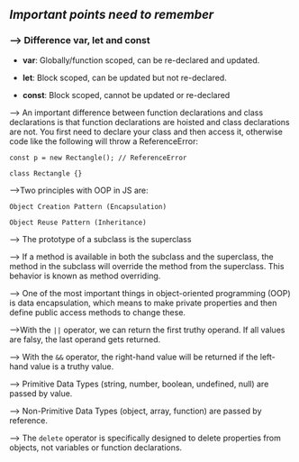 ## _Important points need to remember_

### --> Difference var, let and const

* **var**: Globally/function scoped, can be re-declared and updated.

* **let**: Block scoped, can be updated but not re-declared.

* **const**: Block scoped, cannot be updated or re-declared

 
--> An important difference between function declarations and class declarations is that function declarations are hoisted and class declarations are not. You first need to declare your class and then access it, otherwise code like the following will throw a ReferenceError:

	const p = new Rectangle(); // ReferenceError

	class Rectangle {}
 
-->Two principles with OOP in JS are:

	Object Creation Pattern (Encapsulation)

	Object Reuse Pattern (Inheritance)

--> The prototype of a subclass is the superclass

--> If a method is available in both the subclass and the superclass, the method in the subclass will override the method from the superclass. This behavior is known as method overriding.

--> One of the most important things in object-oriented programming (OOP) is data encapsulation, which means to make private properties and then define public access methods to change these.

-->With the `||` operator, we can return the first truthy operand. If all values are falsy, the last operand gets returned.

--> With the `&&` operator, the right-hand value will be returned if the left-hand value is a truthy value.

--> Primitive Data Types (string, number, boolean, undefined, null) are passed by value.

--> Non-Primitive Data Types (object, array, function) are passed by reference.

--> The `delete` operator is specifically designed to delete properties from objects, not variables or function declarations.
